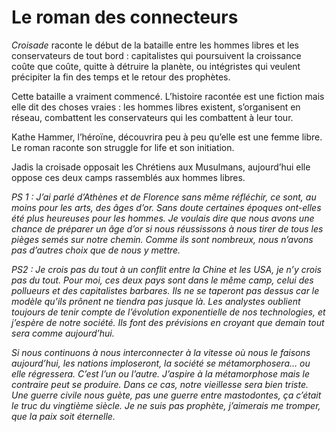 # Le roman des connecteurs

*Croisade* raconte le début de la bataille entre les hommes libres et les conservateurs de tout bord : capitalistes qui poursuivent la croissance coûte que coûte, quitte à détruire la planète, ou intégristes qui veulent précipiter la fin des temps et le retour des prophètes.<span id="more-50"></span>

Cette bataille a vraiment commencé. L’histoire racontée est une fiction mais elle dit des choses vraies : les hommes libres existent, s’organisent en réseau, combattent les conservateurs qui les combattent à leur tour.

Kathe Hammer, l’héroïne, découvrira peu à peu qu’elle est une femme libre. Le roman raconte son struggle for life et son initiation.

Jadis la croisade opposait les Chrétiens aux Musulmans, aujourd’hui elle oppose ces deux camps rassemblés aux hommes libres.

*PS 1 : J’ai parlé d’Athènes et de Florence sans même réfléchir, ce sont, au moins pour les arts, des âges d’or. Sans doute certaines époques ont-elles été plus heureuses pour les hommes. Je voulais dire que nous avons une chance de préparer un âge d’or si nous réussissons à nous tirer de tous les pièges semés sur notre chemin. Comme ils sont nombreux, nous n’avons pas d’autres choix que de nous y mettre.*

*PS2 : Je crois pas du tout à un conflit entre la Chine et les USA, je n’y crois pas du tout. Pour moi, ces deux pays sont dans le même camp, celui des pollueurs et des capitalistes barbares. Ils ne se taperont pas dessus car le modèle qu’ils prônent ne tiendra pas jusque là. Les analystes oublient toujours de tenir compte de l’évolution exponentielle de nos technologies, et j’espère de notre société. Ils font des prévisions en croyant que demain tout sera comme aujourd’hui.*

*Si nous continuons à nous interconnecter à la vitesse où nous le faisons aujourd’hui, les nations imploseront, la société se métamorphosera… ou elle régressera. C’est l’un ou l’autre. J’aspire à la métamorphose mais le contraire peut se produire. Dans ce cas, notre vieillesse sera bien triste. Une guerre civile nous guète, pas une guerre entre mastodontes, ça c’était le truc du vingtième siècle. Je ne suis pas prophète, j’aimerais me tromper, que la paix soit éternelle.*